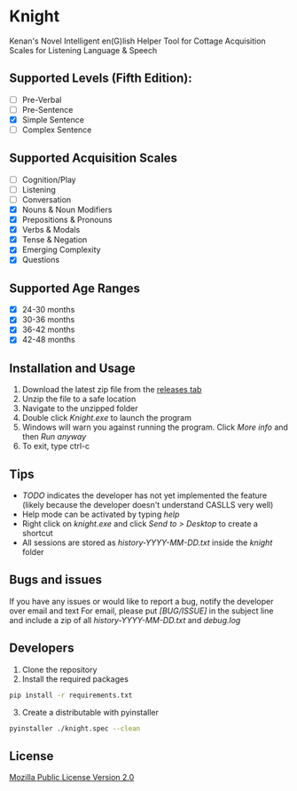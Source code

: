# Knight

Kenan's Novel Intelligent en(G)lish Helper Tool for Cottage Acquisition Scales for Listening Language & Speech

## Supported Levels (Fifth Edition):

- [ ] Pre-Verbal
- [ ] Pre-Sentence
- [x] Simple Sentence
- [ ] Complex Sentence

## Supported Acquisition Scales

- [ ] Cognition/Play
- [ ] Listening
- [ ] Conversation
- [x] Nouns & Noun Modifiers
- [x] Prepositions & Pronouns
- [x] Verbs & Modals
- [x] Tense & Negation
- [x] Emerging Complexity
- [x] Questions

## Supported Age Ranges

- [x] 24-30 months
- [x] 30-36 months
- [x] 36-42 months
- [x] 42-48 months

## Installation and Usage

1. Download the latest zip file from the [releases tab](https://github.com/KenanTurner/caslls-knight/releases)
2. Unzip the file to a safe location
3. Navigate to the unzipped folder
4. Double click *Knight.exe* to launch the program
5. Windows will warn you against running the program. Click *More info* and then *Run anyway*
6. To exit, type ctrl-c

## Tips

- *TODO* indicates the developer has not yet implemented the feature (likely because the developer doesn't understand CASLLS very well)
- Help mode can be activated by typing *help*
- Right click on *knight.exe* and click *Send to > Desktop* to create a shortcut
- All sessions are stored as *history-YYYY-MM-DD.txt* inside the *knight* folder

## Bugs and issues

If you have any issues or would like to report a bug, notify the developer over email and text
For email, please put *[BUG/ISSUE]* in the subject line and include a zip of all *history-YYYY-MM-DD.txt* and *debug.log*

## Developers

1. Clone the repository
2. Install the required packages
```bash
pip install -r requirements.txt
```
3. Create a distributable with pyinstaller
```bash
pyinstaller ./knight.spec --clean
```

## License

[Mozilla Public License Version 2.0](/LICENSE)